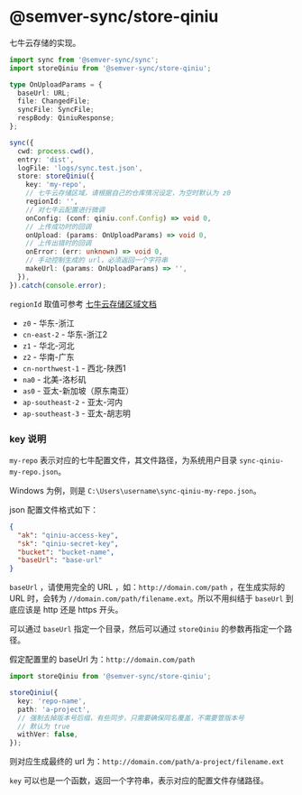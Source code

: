# @semver-sync/store-qiniu

七牛云存储的实现。

```ts
import sync from '@semver-sync/sync';
import storeQiniu from '@semver-sync/store-qiniu';

type OnUploadParams = {
  baseUrl: URL;
  file: ChangedFile;
  syncFile: SyncFile;
  respBody: QiniuResponse;
};

sync({
  cwd: process.cwd(),
  entry: 'dist',
  logFile: 'logs/sync.test.json',
  store: storeQiniu({
    key: 'my-repo',
    // 七牛云存储区域，请根据自己的仓库情况设定，为空时默认为 z0
    regionId: '',
    // 对七牛云配置进行微调
    onConfig: (conf: qiniu.conf.Config) => void 0,
    // 上传成功时的回调
    onUpload: (params: OnUploadParams) => void 0,
    // 上传出错时的回调
    onError: (err: unknown) => void 0,
    // 手动控制生成的 url，必须返回一个字符串
    makeUrl: (params: OnUploadParams) => '',
  }),
}).catch(console.error);
```

`regionId`
取值可参考 [七牛云存储区域文档](https://developer.qiniu.com/kodo/1671/region-endpoint-fq)

- `z0` - 华东-浙江
- `cn-east-2` - 华东-浙江2
- `z1` - 华北-河北
- `z2` - 华南-广东
- `cn-northwest-1` - 西北-陕西1
- `na0` - 北美-洛杉矶
- `as0` - 亚太-新加坡（原东南亚）
- `ap-southeast-2` - 亚太-河内
- `ap-southeast-3` - 亚太-胡志明

### key 说明

`my-repo` 表示对应的七牛配置文件，其文件路径，为系统用户目录
`sync-qiniu-my-repo.json`。

Windows 为例，则是 `C:\Users\username\sync-qiniu-my-repo.json`。

json 配置文件格式如下：

```json
{
  "ak": "qiniu-access-key",
  "sk": "qiniu-secret-key",
  "bucket": "bucket-name",
  "baseUrl": "base-url"
}
```

`baseUrl` ，请使用完全的 URL ，如：`http://domain.com/path` ，在生成实际的 URL 时，会转为
`//domain.com/path/filename.ext`。所以不用纠结于 `baseUrl` 到底应该是 http 还是
https 开头。

可以通过 `baseUrl` 指定一个目录，然后可以通过 `storeQiniu` 的参数再指定一个路径。

假定配置里的 baseUrl 为：`http://domain.com/path`

```ts
import storeQiniu from '@semver-sync/store-qiniu';

storeQiniu({
  key: 'repo-name',
  path: 'a-project',
  // 强制去掉版本号后缀，有些同步，只需要确保同名覆盖，不需要管版本号
  // 默认为 true
  withVer: false,
});
```

则对应生成最终的 url 为：`http://domain.com/path/a-project/filename.ext`

`key` 可以也是一个函数，返回一个字符串，表示对应的配置文件存储路径。

